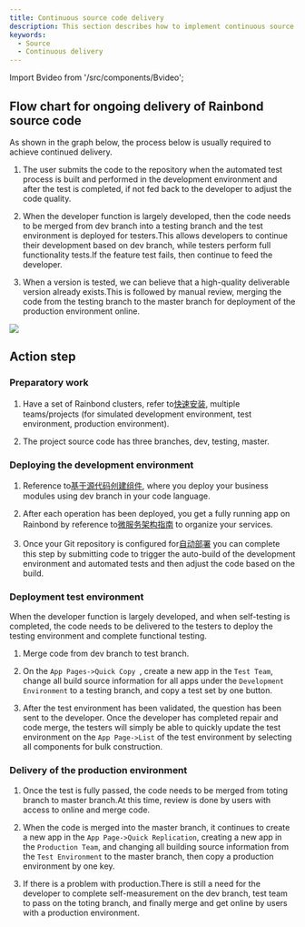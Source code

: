 ```yaml
---
title: Continuous source code delivery
description: This section describes how to implement continuous source code delivery on Rainbond
keywords:
  - Source
  - Continuous delivery
---
```


Import Bvideo from '/src/components/Bvideo';

<Bvideo src="//player.bilibili.com/player.html?aid=436800242&bvid=BV1uj411N7Vy&cid=1005289623&page=2" />

## Flow chart for ongoing delivery of Rainbond source code

As shown in the graph below, the process below is usually required to achieve continued delivery.

1. The user submits the code to the repository when the automated test process is built and performed in the development environment and after the test is completed, if not fed back to the developer to adjust the code quality.

2. When the developer function is largely developed, then the code needs to be merged from dev branch into a testing branch and the test environment is deployed for testers.This allows developers to continue their development based on dev branch, while testers perform full functionality tests.If the feature test fails, then continue to feed the developer.

3. When a version is tested, we can believe that a high-quality deliverable version already exists.This is followed by manual review, merging the code from the testing branch to the master branch for deployment of the production environment online.

<!-- ![source-delivery](https://grstatic.oss-cn-shanghai.aliyuncs.com/docs/5.10/delivery/source-delivery.jpg) -->

![](https://static.goodrain.com/docs/5.11/delivery/continuous/source-code/code-delivery.png)

## Action step

### Preparatory work

1. Have a set of Rainbond clusters, refer to[快速安装](/docs/quick-start/quick-install), multiple teams/projects (for simulated development environment, test environment, production environment).

2. The project source code has three branches, dev, testing, master.

### Deploying the development environment

1. Reference to[基于源代码创建组件](/docs/use-manual/component-create/language-support), where you deploy your business modules using dev branch in your code language.

2. After each operation has been deployed, you get a fully running app on Rainbond by reference to[微服务架构指南](/docs/microservice/overview) to organize your services.

3. Once your Git repository is configured for[自动部署](/docs/devops/continuous-employ/gitops) you can complete this step by submitting code to trigger the auto-build of the development environment and automated tests and then adjust the code based on the build.

### Deployment test environment

When the developer function is largely developed, and when self-testing is completed, the code needs to be delivered to the testers to deploy the testing environment and complete functional testing.

1. Merge code from dev branch to test branch.

2. On the `App Pages->Quick Copy `, create a new app in the `Test Team`, change all build source information for all apps under the `Development Environment` to a testing branch, and copy a test set by one button.

3. After the test environment has been validated, the question has been sent to the developer. Once the developer has completed repair and code merge, the testers will simply be able to quickly update the test environment on the `App Page->List` of the test environment by selecting all components for bulk construction.

### Delivery of the production environment

1. Once the test is fully passed, the code needs to be merged from toting branch to master branch.At this time, review is done by users with access to online and merge code.

2. When the code is merged into the master branch, it continues to create a new app in the `App Page->Quick Replication`, creating a new app in the `Production Team`, and changing all building source information from the `Test Environment` to the master branch, then copy a production environment by one key.

3. If there is a problem with production.There is still a need for the developer to complete self-measurement on the dev branch, test team to pass on the toting branch, and finally merge and get online by users with a production environment.
